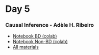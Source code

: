 # Day 5

### Causal Inference - Adèle H. Ribeiro

- [Notebook BD (colab)](https://colab.research.google.com/github/probabilisticai/probai-2023/blob/main/day_5/1_adele/causal_BD.ipynb)
- [Notebook Non-BD (colab)](https://colab.research.google.com/github/probabilisticai/probai-2023/blob/main/day_5/1_adele/causal_NonBD.ipynb)
- [All materials](https://www.github.com/probabilisticai/probai-2023/blob/main/day_5/1_adele/)
